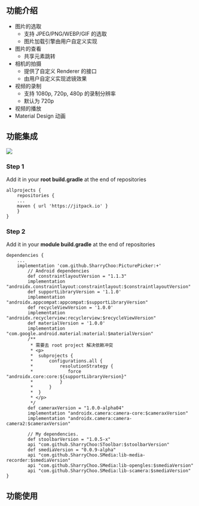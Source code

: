 ## 功能介绍
- 图片的选取
  - 支持 JPEG/PNG/WEBP/GIF 的选取
  - 图片加载引擎由用户自定义实现
- 图片的查看
  - 共享元素跳转
- 相机的拍摄
  - 提供了自定义 Renderer 的接口
  - 由用户自定义实现滤镜效果
- 视频的录制
  - 支持 1080p, 720p, 480p 的录制分辨率
  - 默认为 720p
- 视频的播放
- Material Design 动画

## 功能集成
[![](https://jitpack.io/v/SharryChoo/PicturePicker.svg)](https://jitpack.io/#SharryChoo/PicturePicker)

### Step 1
Add it in your **root build.gradle** at the end of repositories
```
allprojects {
    repositories {
	...
	maven { url 'https://jitpack.io' }
    }
}
```

### Step 2
Add it in your **module build.gradle** at the end of repositories
```
dependencies {
    ...
    implementation 'com.github.SharryChoo:PicturePicker:+'
        // Android dependencies
        def constraintlayoutVersion = "1.1.3"
        implementation "androidx.constraintlayout:constraintlayout:$constraintlayoutVersion"
        def supportLibraryVersion = '1.1.0'
        implementation "androidx.appcompat:appcompat:$supportLibraryVersion"
        def recycleViewVersion = '1.0.0'
        implementation "androidx.recyclerview:recyclerview:$recycleViewVersion"
        def materialVersion = '1.0.0'
        implementation "com.google.android.material:material:$materialVersion"
        /**
         * 需要去 root project 解决依赖冲突
         * <p>
         *  subprojects {
         *      configurations.all {
         *          resolutionStrategy {
         *             force "androidx.core:core:${supportLibraryVersion}"
         *          }
         *      }
         *  }
         * </p>
         */
        def cameraxVersion = "1.0.0-alpha04"
        implementation "androidx.camera:camera-core:$cameraxVersion"
        implementation "androidx.camera:camera-camera2:$cameraxVersion"
    
        // My dependencies.
        def stoolbarVersion = "1.0.5-x"
        api "com.github.SharryChoo:SToolbar:$stoolbarVersion"
        def smediaVersion = "0.0.9-alpha"
        api "com.github.SharryChoo.SMedia:lib-media-recorder:$smediaVersion"
        api "com.github.SharryChoo.SMedia:lib-opengles:$smediaVersion"
        api "com.github.SharryChoo.SMedia:lib-scamera:$smediaVersion"
}
```

## 功能使用
